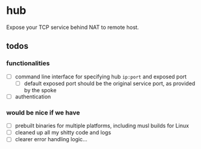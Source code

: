 # hub

Expose your TCP service behind NAT to remote host.

## todos

### functionalities

- [ ] command line interface for specifying hub `ip:port` and exposed port
  - [ ] default exposed port should be the original service port, as provided by the spoke
- [ ] authentication

### would be nice if we have

- [ ] prebuilt binaries for multiple platforms, including musl builds for Linux
- [ ] cleaned up all my shitty code and logs
- [ ] clearer error handling logic...
